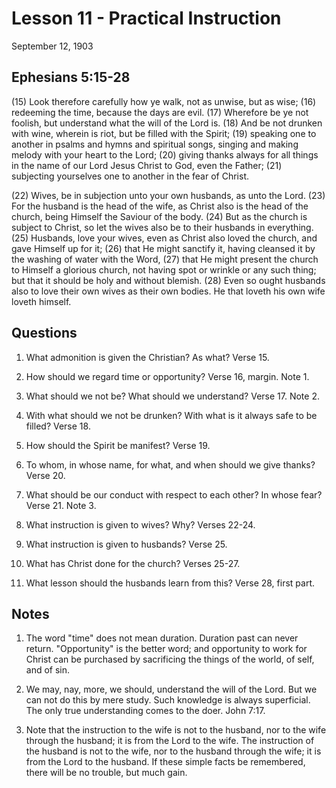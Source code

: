 # Lesson 11 - Practical Instruction

September 12, 1903

## Ephesians 5:15-28

(15) Look therefore carefully how ye walk, not as unwise, but as wise; (16) redeeming the time, because the days are evil. (17) Wherefore be ye not foolish, but understand what the will of the Lord is. (18) And be not drunken with wine, wherein is riot, but be filled with the Spirit; (19) speaking one to another in psalms and hymns and spiritual songs, singing and making melody with your heart to the Lord; (20) giving thanks always for all things in the name of our Lord Jesus Christ to God, even the Father; (21) subjecting yourselves one to another in the fear of Christ.

(22) Wives, be in subjection unto your own husbands, as unto the Lord. (23) For the husband is the head of the wife, as Christ also is the head of the church, being Himself the Saviour of the body. (24) But as the church is subject to Christ, so let the wives also be to their husbands in everything. (25) Husbands, love your wives, even as Christ also loved the church, and gave Himself up for it; (26) that He might sanctify it, having cleansed it by the washing of water with the Word, (27) that He might present the church to Himself a glorious church, not having spot or wrinkle or any such thing; but that it should be holy and without blemish. (28) Even so ought husbands also to love their own wives as their own bodies. He that loveth his own wife loveth himself.

## Questions

1. What admonition is given the Christian? As what? Verse 15.

2. How should we regard time or opportunity? Verse 16, margin. Note 1.

3. What should we not be? What should we understand? Verse 17. Note 2.

4. With what should we not be drunken? With what is it always safe to be filled? Verse 18.

5. How should the Spirit be manifest? Verse 19.

6. To whom, in whose name, for what, and when should we give thanks? Verse 20.

7. What should be our conduct with respect to each other? In whose fear? Verse 21. Note 3.

8. What instruction is given to wives? Why? Verses 22-24.

9. What instruction is given to husbands? Verse 25.

10. What has Christ done for the church? Verses 25-27.

11. What lesson should the husbands learn from this? Verse 28, first part.

## Notes

1. The word "time" does not mean duration. Duration past can never return. "Opportunity" is the better word; and opportunity to work for Christ can be purchased by sacrificing the things of the world, of self, and of sin.

2. We may, nay, more, we should, understand the will of the Lord. But we can not do this by mere study. Such knowledge is always superficial. The only true understanding comes to the doer. John 7:17.

3. Note that the instruction to the wife is not to the husband, nor to the wife through the husband; it is from the Lord to the wife. The instruction of the husband is not to the wife, nor to the husband through the wife; it is from the Lord to the husband. If these simple facts be remembered, there will be no trouble, but much gain.